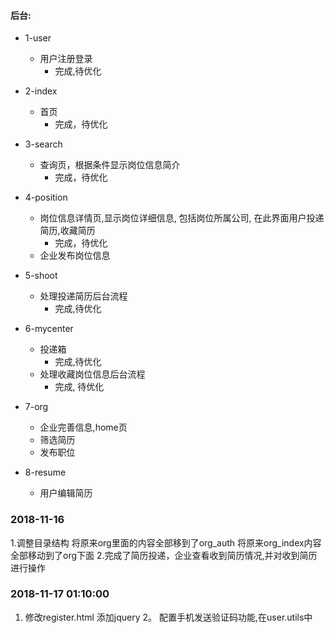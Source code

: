 
#### 后台:
+ 1-user 
    + 用户注册登录
        - 完成,待优化   
+ 2-index 
    + 首页
        - 完成，待优化
+ 3-search 
    + 查询页，根据条件显示岗位信息简介
        - 完成，待优化
+ 4-position 
    + 岗位信息详情页,显示岗位详细信息, 包括岗位所属公司, 在此界面用户投递简历,收藏简历
        - 完成，待优化
    + 企业发布岗位信息
    
+ 5-shoot 
    + 处理投递简历后台流程
        - 完成,待优化
+ 6-mycenter
    + 投递箱
        - 完成,待优化
    + 处理收藏岗位信息后台流程
        - 完成, 待优化
+ 7-org 
    + 企业完善信息,home页
    + 筛选简历
    + 发布职位
+ 8-resume
    + 用户编辑简历


 ### 2018-11-16
 1.调整目录结构
    将原来org里面的内容全部移到了org_auth 
    将原来org_index内容全部移动到了org下面
 2.完成了简历投递，企业查看收到简历情况,并对收到简历进行操作
 
 ### 2018-11-17 01:10:00
 1. 修改register.html 添加jquery
 2。 配置手机发送验证码功能,在user.utils中